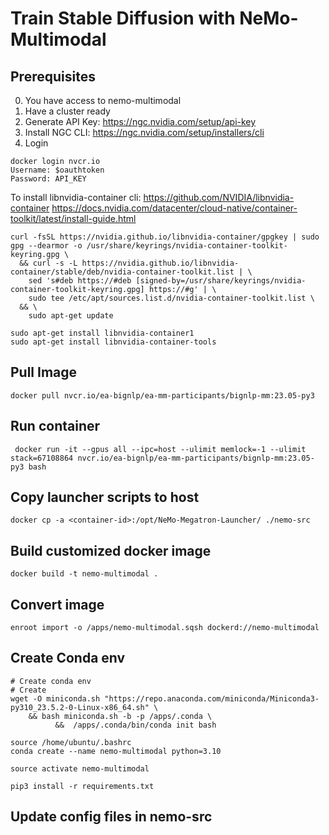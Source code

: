 # Train Stable Diffusion with NeMo-Multimodal

## Prerequisites
0. You have access to nemo-multimodal
1. Have a cluster ready
2. Generate API Key: https://ngc.nvidia.com/setup/api-key
3. Install NGC CLI: https://ngc.nvidia.com/setup/installers/cli
4. Login
```
docker login nvcr.io
Username: $oauthtoken
Password: API_KEY
```
To install libnvidia-container cli:
https://github.com/NVIDIA/libnvidia-container
https://docs.nvidia.com/datacenter/cloud-native/container-toolkit/latest/install-guide.html

```
curl -fsSL https://nvidia.github.io/libnvidia-container/gpgkey | sudo gpg --dearmor -o /usr/share/keyrings/nvidia-container-toolkit-keyring.gpg \
  && curl -s -L https://nvidia.github.io/libnvidia-container/stable/deb/nvidia-container-toolkit.list | \
    sed 's#deb https://#deb [signed-by=/usr/share/keyrings/nvidia-container-toolkit-keyring.gpg] https://#g' | \
    sudo tee /etc/apt/sources.list.d/nvidia-container-toolkit.list \
  && \
    sudo apt-get update

sudo apt-get install libnvidia-container1
sudo apt-get install libnvidia-container-tools
```


## Pull Image

```
docker pull nvcr.io/ea-bignlp/ea-mm-participants/bignlp-mm:23.05-py3
```

## Run container

```
 docker run -it --gpus all --ipc=host --ulimit memlock=-1 --ulimit stack=67108864 nvcr.io/ea-bignlp/ea-mm-participants/bignlp-mm:23.05-py3 bash
```

## Copy launcher scripts to host

```
docker cp -a <container-id>:/opt/NeMo-Megatron-Launcher/ ./nemo-src

```
## Build customized docker image

```
docker build -t nemo-multimodal .
```

## Convert image

```
enroot import -o /apps/nemo-multimodal.sqsh dockerd://nemo-multimodal

```

## Create Conda env

```
# Create conda env
# Create 
wget -O miniconda.sh "https://repo.anaconda.com/miniconda/Miniconda3-py310_23.5.2-0-Linux-x86_64.sh" \
    && bash miniconda.sh -b -p /apps/.conda \
          &&  /apps/.conda/bin/conda init bash  

source /home/ubuntu/.bashrc    
conda create --name nemo-multimodal python=3.10

source activate nemo-multimodal

pip3 install -r requirements.txt

```

## Update config files in nemo-src
